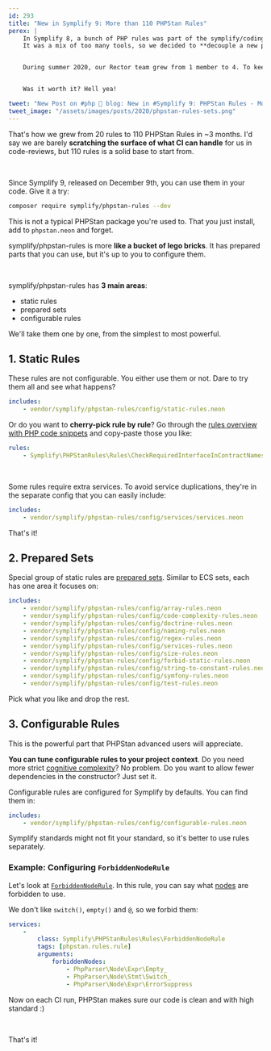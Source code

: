 ```yaml
---
id: 293
title: "New in Symplify 9: More than 110 PHPStan Rules"
perex: |
    In Symplify 8, a bunch of PHP rules was part of the symplify/coding-standard package.
    It was a mix of too many tools, so we decided to **decouple a new package - symplify/phpstan-rules**.


    During summer 2020, our Rector team grew from 1 member to 4. To keep onboarding smooth, we started to use PHPStan **to help with code-reviews in Rector**. We got obsessed with [moving human code-reviews to CI](/blog/2019/11/18/how-to-delegate-code-reviews-to-ci/).


    Was it worth it? Hell yea!

tweet: "New Post on #php 🐘 blog: New in #Symplify 9: PHPStan Rules - More than 110"
tweet_image: "/assets/images/posts/2020/phpstan-rules-sets.png"
---
```


That's how we grew from 20 rules to 110 PHPStan Rules in ~3 months. I'd say we are barely **scratching the surface of what CI can handle** for us in code-reviews, but 110 rules is a solid base to start from.

<br>

Since Symplify 9, released on December 9th, you can use them in your code. Give it a try:

```bash
composer require symplify/phpstan-rules --dev
```

This is not a typical PHPStan package you're used to. That you just install, add to `phpstan.neon` and forget.

symplify/phpstan-rules is more **like a bucket of lego bricks**. It has prepared parts that you can use, but it's up to you to configure them.

<br>

symplify/phpstan-rules has **3 main areas**:

- static rules
- prepared sets
- configurable rules

We'll take them one by one, from the simplest to most powerful.
<br>

## 1. Static Rules

These rules are not configurable. You either use them or not. Dare to try them all and see what happens?

```yaml
includes:
    - vendor/symplify/phpstan-rules/config/static-rules.neon
```

Or do you want to **cherry-pick rule by rule**? Go through the [rules overview with PHP code snippets](https://github.com/symplify/phpstan-rules/blob/master/docs/rules_overview.md) and copy-paste those you like:

```yaml
rules:
    - Symplify\PHPStanRules\Rules\CheckRequiredInterfaceInContractNamespaceRule
```

<br>

Some rules require extra services. To avoid service duplications, they're in the separate config that you can easily include:

```yaml
includes:
    - vendor/symplify/phpstan-rules/config/services/services.neon
```

That's it!

## 2. Prepared Sets

Special group of static rules are [prepared sets](https://github.com/symplify/phpstan-rules/tree/master/config/symplify-rules.neon). Similar to ECS sets, each has one area it focuses on:

```yaml
includes:
    - vendor/symplify/phpstan-rules/config/array-rules.neon
    - vendor/symplify/phpstan-rules/config/code-complexity-rules.neon
    - vendor/symplify/phpstan-rules/config/doctrine-rules.neon
    - vendor/symplify/phpstan-rules/config/naming-rules.neon
    - vendor/symplify/phpstan-rules/config/regex-rules.neon
    - vendor/symplify/phpstan-rules/config/services-rules.neon
    - vendor/symplify/phpstan-rules/config/size-rules.neon
    - vendor/symplify/phpstan-rules/config/forbid-static-rules.neon
    - vendor/symplify/phpstan-rules/config/string-to-constant-rules.neon
    - vendor/symplify/phpstan-rules/config/symfony-rules.neon
    - vendor/symplify/phpstan-rules/config/test-rules.neon
```

Pick what you like and drop the rest.

## 3. Configurable Rules

This is the powerful part that PHPStan advanced users will appreciate.

**You can tune configurable rules to your project context**. Do you need more strict [cognitive complexity](/blog/2018/05/21/is-your-code-readable-by-humans-cognitive-complexity-tells-you/)? No problem. Do you want to allow fewer dependencies in the constructor? Just set it.

Configurable rules are configured for Symplify by defaults. You can find them in:

```yaml
includes:
    - vendor/symplify/phpstan-rules/config/configurable-rules.neon
```


Symplify standards might not fit your standard, so it's better to use rules separately.

### Example: Configuring `ForbiddenNodeRule`

Let's look at [`ForbiddenNodeRule`](https://github.com/symplify/phpstan-rules/blob/master/docs/rules_overview.md#forbiddennoderule). In this rule, you can say what [nodes](https://github.com/rectorphp/php-parser-nodes-docs) are forbidden to use.

We don't like `switch()`, `empty()` and `@`, so we forbid them:

```yaml
services:
    -
        class: Symplify\PHPStanRules\Rules\ForbiddenNodeRule
        tags: [phpstan.rules.rule]
        arguments:
            forbiddenNodes:
                - PhpParser\Node\Expr\Empty_
                - PhpParser\Node\Stmt\Switch_
                - PhpParser\Node\Expr\ErrorSuppress
```

Now on each CI run, PHPStan makes sure our code is clean and with high standard :)


<br>

That's it!

